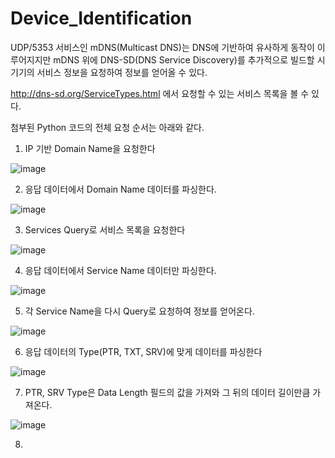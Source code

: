 # Device_Identification


UDP/5353 서비스인 mDNS(Multicast DNS)는 DNS에 기반하여 유사하게 동작이 이루어지지만 mDNS 위에 DNS-SD(DNS Service Discovery)를 추가적으로 빌드할 시 기기의 서비스 정보을 요청하여 정보를 얻어올 수 있다.

http://dns-sd.org/ServiceTypes.html 에서 요청할 수 있는 서비스 목록을 볼 수 있다.


첨부된 Python 코드의 전체 요청 순서는 아래와 같다.
1. IP 기반 Domain Name을 요청한다

![image](https://user-images.githubusercontent.com/40857478/121495154-58a07700-ca14-11eb-89a0-fd03d04053a3.png)


2. 응답 데이터에서 Domain Name 데이터를 파싱한다.

![image](https://user-images.githubusercontent.com/40857478/121495200-635b0c00-ca14-11eb-8471-cdcd31d87041.png)

3. Services Query로 서비스 목록을 요청한다

![image](https://user-images.githubusercontent.com/40857478/121495313-7d94ea00-ca14-11eb-8b21-53fb2426f25d.png)

4. 응답 데이터에서 Service Name 데이터만 파싱한다.

![image](https://user-images.githubusercontent.com/40857478/121495373-88e81580-ca14-11eb-9b0e-ab53a10649ac.png)

5. 각 Service Name을 다시 Query로 요청하여 정보를 얻어온다.

![image](https://user-images.githubusercontent.com/40857478/121495546-aae19800-ca14-11eb-93af-5a7291b703b2.png)

6. 응답 데이터의 Type(PTR, TXT, SRV)에 맞게 데이터를 파싱한다

![image](https://user-images.githubusercontent.com/40857478/121495631-bf259500-ca14-11eb-8f87-e3a843c015c1.png)

7. PTR, SRV Type은 Data Length 필드의 값을 가져와 그 뒤의 데이터 길이만큼 가져온다.

![image](https://user-images.githubusercontent.com/40857478/121495785-dd8b9080-ca14-11eb-830a-31cebb9d011e.png)

8.

